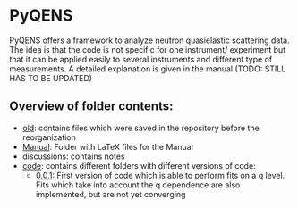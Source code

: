 PyQENS
======

PyQENS offers a framework to analyze neutron quasielastic scattering data. The idea is that the code is not specific for one instrument/ experiment but that it can be applied easily to several instruments and different type of measurements.
A detailed explanation is given in the manual (TODO: STILL HAS TO BE UPDATED)

Overview of folder contents:
----------------------------
* [old](old): contains files which were saved in the repository before the reorganization
* [Manual](Manual): Folder with LaTeX files for the Manual
* discussions: contains notes 
* [code](code): contains different folders with different versions of code:
  * [0.0.1](code/0.0.1/): First version of code which is able to perform fits on a q level.  Fits which take into account the q dependence are also implemented, but are not yet converging
